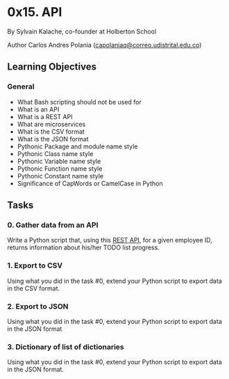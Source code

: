 # 0x15. API

By Sylvain Kalache, co-founder at Holberton School

Author Carlos Andres Polania (capolaniaq@correo.udistrital.edu.co)

## Learning Objectives

### General

-   What Bash scripting should not be used for
-   What is an API
-   What is a REST API
-   What are microservices
-   What is the CSV format
-   What is the JSON format
-   Pythonic Package and module name style
-   Pythonic Class name style
-   Pythonic Variable name style
-   Pythonic Function name style
-   Pythonic Constant name style
-   Significance of CapWords or CamelCase in Python

## Tasks

### 0. Gather data from an API
Write a Python script that, using this [REST API](https://intranet.hbtn.io/rltoken/0Ltm_dXy-m4E9jchBrKLVA "REST API"), for a given employee ID, returns information about his/her TODO list progress.

### 1. Export to CSV

Using what you did in the task #0, extend your Python script to export data in the CSV format.

### 2. Export to JSON
Using what you did in the task #0, extend your Python script to export data in the JSON format

### 3. Dictionary of list of dictionaries


Using what you did in the task #0, extend your Python script to export data in the JSON format.